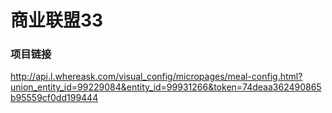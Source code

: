 # 商业联盟33

### 项目链接

http://api.l.whereask.com/visual_config/micropages/meal-config.html?union_entity_id=99229084&entity_id=99931266&token=74deaa362490865b95559cf0dd199444


